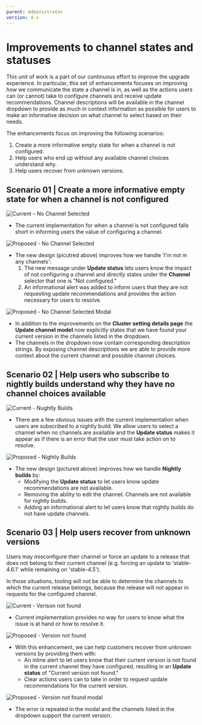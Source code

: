 ```yaml
---
parent: Administrator
version: 4.x
---
```


# Improvements to channel states and statuses

This unit of work is a part of our continuous effort to improve the upgrade experience. In particular, this set of enhancements focuses on improving how we communicate the state a channel is in, as well as the actions users can (or cannot) take to configure channels and receive update recommendations. Channel descriptions will be available in the channel dropdown to provide as much in context information as possible for users to make an informative decision on what channel to select based on their needs.

The enhancements focus on improving the following scenarios:
1. Create a more informative empty state for when a channel is not configured.
2. Help users who end up without any available channel choices understand why.
3. Help users recover from unknown versions.

## Scenario 01 | Create a more informative empty state for when a channel is not configured

![Current – No Channel Selected](img/Original-NoChannelSelected.png)
- The current implementation for when a channel is not configured falls short in informing users the value of configuring a channel.

![Proposed - No Channel Selected](img/New-NoChannelSelected-1.png)
- The new design (picutred above) improves how we handle 'I'm not in any channels': 
    1. The new message under **Update status** lets users know the impact of not configuring a channel and directly states under the **Channel** selector that one is "Not configured."
    2. An informational alert was added to inform users that they are not requesting update recommendations and provides the action necessary for users to resolve. 

![Proposed - No Channel Selected Modal](img/New-NoChannelSelected-4.png)

- In addition to the improvements on the **Cluster setting details page** the **Update channel model** now explicitly states that we have found your current version in the channels listed in the dropdown. 
- The channels in the dropdown now contain corresponding description strings. By exposing channel descriptions we are able to provide more context about the current channel and possible channel choices.

## Scenario 02 | Help users who subscribe to nightly builds understand why they have no channel choices available

![Current - Nughtly Builds](img/Original-Nightly.png)
- There are a few obvious issues with the current implementation when users are subscribed to a nightly build. We allow users to select a channel when no channels are available and the **Update status** makes it appear as if there is an error that the user must take action on to resolve.

![Proposed - Nightly Builds](img/Proposed-Nightly.png)
- The new design (pictured above) improves how we handle **Nightly builds** by: 
    - Modifying the **Update status** to let users know update recommendations are not available. 
    - Removing the ability to edit the channel. Channels are not available for nightly builds.
    - Adding an informational alert to let users know that nightly builds do not have update channels.

## Scenario 03 | Help users recover from unknown versions

Users may misconfigure their channel or force an update to a release that does not belong to their current channel (e.g. forcing an update to 'stable-4.6.1' while remaining on 'stable-4.5').

In those situations, tooling will not be able to determine the channels to which the current release belongs, because the release will not appear in requests for the configured channel.

![Current - Verison not found](img/Original-VersionNotFound.png)
- Current implementation provides no way for users to know what the issue is at hand or how to resolve it.

![Proposed - Version not found](img/Proposed-VersionNotFound-1.png)
- With this enhancement, we can help customers recover from unknown versions by providing them with:
    - An inline alert to let users know that their current version is not found in the current channel they have configured, resulting in an **Update status** of "Current version not found." 
    - Clear actions users can to take in order to request update recommendations for the current version.

![Proposed - Version not found modal](img/Proposed-VersionNotFound-2.png)
- The error is repeated in the modal and the channels listed in the dropdown support the current version. 


